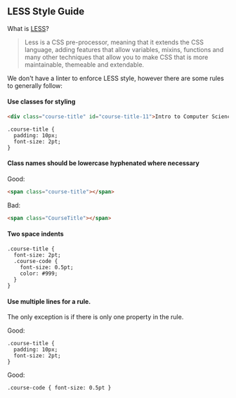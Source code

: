 ## LESS Style Guide

What is [LESS](http://lesscss.org/)?

> Less is a CSS pre-processor, meaning that it extends the CSS language,
> adding features that allow variables, mixins, functions and many other
> techniques that allow you to make CSS that is more maintainable,
> themeable and extendable.

We don't have a linter to enforce LESS style, however there are some rules
to generally follow:

#### Use classes for styling

```html
<div class="course-title" id="course-title-11">Intro to Computer Science</div>
```

```less
.course-title {
  padding: 10px;
  font-size: 2pt;
}
```

#### Class names should be lowercase hyphenated where necessary

Good:

```html
<span class="course-title"></span>
```

Bad:

```html
<span class="CourseTitle"></span>
```

#### Two space indents

```less
.course-title {
  font-size: 2pt;
  .course-code {
    font-size: 0.5pt;
    color: #999;
  }
}
```

#### Use multiple lines for a rule.

The only exception is if there is only one property in the rule.

Good:

```less
.course-title {
  padding: 10px;
  font-size: 2pt;
}
```

Good:

```less
.course-code { font-size: 0.5pt }
```
